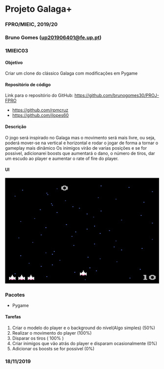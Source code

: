 # Projeto Galaga+
### FPRO/MIEIC, 2019/20
### Bruno Gomes (up201906401@fe.up.pt)
### 1MIEIC03

#### Objetivo

Criar um clone do clássico Galaga com modificações em Pygame

#### Repositório de código

Link para o repositório do GitHub: https://github.com/brunogomes30/PROJ-FPRO

- https://github.com/rpmcruz
- https://github.com/jlopes60

#### Descrição

O jogo será inspirado no Galaga mas o movimento será mais livre, 
ou seja, poderá mover-se na vertical e horizontal e rodar o jogar de forma a tornar o gameplay mais dinâmico
Os inimigos virão de varias posições e se for possivel, adicionarei boosts que aumentará o dano, o número de tiros,
dar um escudo ao player e aumentar o rate of fire do player.

#### UI

![UI](https://github.com/brunogomes30/PROJ-FPRO/blob/master/UIExample.png)

### Pacotes

- Pygame

#### Tarefas

1.  Criar o modelo do player e o background do nível(Algo simples) (50%)
2.  Realizar o movimento do player (100%)
3.  Disparar os tiros ( 100% )
4.  Criar inimigos que vão atrás do player e disparam ocasionalmente (0%)
5.  Adicionar os boosts se for possível (0%)

### 18/11/2019
